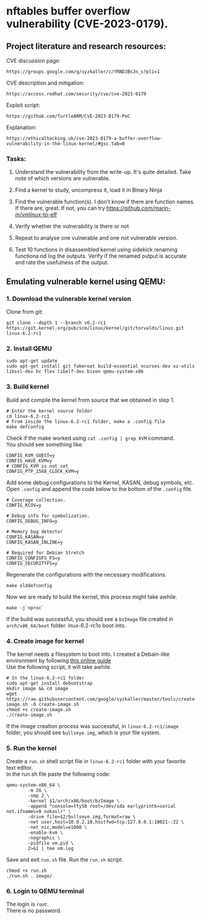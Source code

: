 # nftables buffer overflow vulnerability (CVE-2023-0179). 

## Project literature and research resources:
CVE discussion page:  
```
https://groups.google.com/g/syzkaller/c/YRNDJBsJn_s?pli=1
```
CVE description and mitigation:
```
https://access.redhat.com/security/cve/cve-2023-0179
```
Exploit script:
```
https://github.com/TurtleARM/CVE-2023-0179-PoC
```
Explanation:
```
https://ethicalhacking.uk/cve-2023-0179-a-buffer-overflow-vulnerability-in-the-linux-kernel/#gsc.tab=0
```

### Tasks:

1. Understand the vulnerability from the write-up. It's quite detailed. Take note of which versions are vulnerable.

2. Find a kernel to study, uncompress it, load it in Binary Ninja

3. Find the vulnerable function(s). I don't know if there are function names. If there are, great. If not, you can try https://github.com/marin-m/vmlinux-to-elf

4. Verify whether the vulnerability is there or not

5. Repeat to analyse one vulnerable and one not vulnerable version.

6. Test 10 functions in disassembled kernel using sidekick renaming functiona nd log the outputs. Verify if the renamed output is accurate and rate the usefulness of the output.

## Emulating vulnerable kernel using QEMU:
### 1. Download the vulnerable kernel version  
Clone from git:  
```
git clone --depth 1 --branch v6.2-rc1 https://git.kernel.org/pub/scm/linux/kernel/git/torvalds/linux.git linux-6.2-rc1

```
### 2. Install QEMU
```
sudo apt-get update
sudo apt-get install git fakeroot build-essential ncurses-dev xz-utils libssl-dev bc flex libelf-dev bison qemu-system-x86
```
### 3. Build kernel
Build and compile the kernel from source that we obtained in step 1.  
``` 
# Enter the kernel source folder
cd linux-6.2-rc1
# From inside the linux-6.2-rc1 folder, make a .config file
make defconfig
```
Check if the make worked using `cat .config | grep KVM` command.  
You should see something like:
```
CONFIG_KVM_GUEST=y
CONFIG_HAVE_KVM=y
# CONFIG_KVM is not set
CONFIG_PTP_1588_CLOCK_KVM=y
```
Add some debug configurations to the Kernel, KASAN, debug symbols, etc.  
Open `.config` and append the code below to the bottom of the `.config` file.
```
# Coverage collection.
CONFIG_KCOV=y

# Debug info for symbolization.
CONFIG_DEBUG_INFO=y

# Memory bug detector
CONFIG_KASAN=y
CONFIG_KASAN_INLINE=y

# Required for Debian Stretch
CONFIG_CONFIGFS_FS=y
CONFIG_SECURITYFS=y
```
Regenerate the configurations with the necessary modifications.
```
make olddefconfig
```
Now we are ready to build the kernel, this process might take awhile.
```
make -j`nproc`
```
If the build was successful, you should see a `bzImage` file created in `arch/x86_64/boot` folder.  inux-6.2-rc1o boot into.  
### 4. Create image for kernel
The kernel needs a filesystem to boot into.
I created a Debain-like environment by following [this online guide](https://vccolombo.github.io/cybersecurity/linux-kernel-qemu-setup/#creating-an-image-for-the-kernel:~:text=Creating%20an%20image,Permalink)  
Use the following script, it will take awhile.
```
# In the linux-6.2-rc1 folder
sudo apt-get install debootstrap
mkdir image && cd image
wget https://raw.githubusercontent.com/google/syzkaller/master/tools/create-image.sh -O create-image.sh
chmod +x create-image.sh
./create-image.sh
```
If the image creation process was successful, in `linux-6.2-rc1/image` folder, you should see `bullseye.img`, which is your file system.  
### 5. Run the kernel
Create a `run.sh` shell script file in `linux-6.2-rc1` folder with your favorite text editor.  
In the run.sh file paste the following code:
```
qemu-system-x86_64 \
        -m 2G \
        -smp 2 \
        -kernel $1/arch/x86/boot/bzImage \
        -append "console=ttyS0 root=/dev/sda earlyprintk=serial net.ifnames=0 nokaslr" \
        -drive file=$2/bullseye.img,format=raw \
        -net user,host=10.0.2.10,hostfwd=tcp:127.0.0.1:10021-:22 \
        -net nic,model=e1000 \
        -enable-kvm \
        -nographic \
        -pidfile vm.pid \
        2>&1 | tee vm.log
```
Save and exit `run.sh` file.
Run the `run.sh` script:
```
chmod +x run.sh
./run.sh . image/
```
### 6. Login to QEMU terminal
The login is `root`.  
There is no password.





